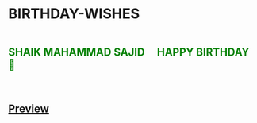 # BIRTHDAY-WISHES

<div style="display: inline-block; color: green; text-decoration: none"><h2> SHAIK MAHAMMAD SAJID &nbsp; &nbsp; HAPPY BIRTHDAY &#127874 </h2>&nbsp;&nbsp;<h2 ><a href="https://shaikmahammadsajid.github.io/BIRTHDAY-WISHES/">Preview</a></h2></div>
